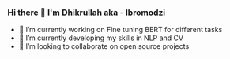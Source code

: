 ### Hi there 👋 I'm Dhikrullah aka - Ibromodzi


- 🔭 I’m currently working on Fine tuning BERT for different tasks
- 🌱 I’m currently developing my skills in NLP and CV
- 👯 I’m looking to collaborate on open source projects

